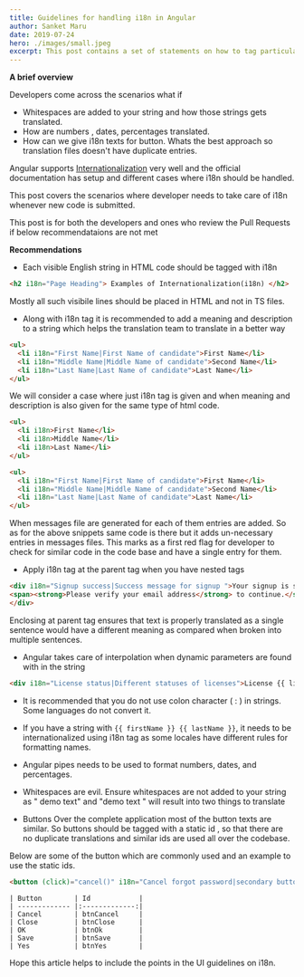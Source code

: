 ```yaml
---
title: Guidelines for handling i18n in Angular
author: Sanket Maru
date: 2019-07-24
hero: ./images/small.jpeg
excerpt: This post contains a set of statements on how to tag particular element with i18n and cases developer needs to consider while coding.
---
```


**A brief overview** 

Developers come across the scenarios what if 

* Whitespaces are added to your string and how those strings gets translated.  
* How are numbers , dates, percentages translated. 
* How can we give i18n texts for button. Whats the best approach so translation files doesn't have duplicate entries.

Angular supports [Internationalization](https://angular.io/guide/i18n) very well and the official documentation has setup and different cases where i18n should be handled. 

This post covers the scenarios where developer needs to take care of i18n whenever new code is submitted. 

This post is for both the developers and ones who review the Pull Requests if below recommendataions are not met

**Recommendations**

* Each visible English string in HTML code should be tagged with i18n

```html
<h2 i18n="Page Heading"> Examples of Internationalization(i18n) </h2>
```
Mostly all such visibile lines should be placed in HTML and not in TS files.

* Along with i18n tag it is recommended to add a meaning and description to a string which helps the translation team to translate in a better way

```html
<ul>
  <li i18n="First Name|First Name of candidate">First Name</li>
  <li i18n="Middle Name|Middle Name of candidate">Second Name</li>
  <li i18n="Last Name|Last Name of candidate">Last Name</li>
</ul>
```

We will consider a case where just i18n tag is given and when meaning and description is also given for the same type of html code. 

```html
<ul>
  <li i18n>First Name</li>
  <li i18n>Middle Name</li>
  <li i18n>Last Name</li>
</ul>

```

```html
<ul>
  <li i18n="First Name|First Name of candidate">First Name</li>
  <li i18n="Middle Name|Middle Name of candidate">Second Name</li>
  <li i18n="Last Name|Last Name of candidate">Last Name</li>
</ul>
```

When messages file are generated for each of them entries are added. So as for the above snippets same code is there but it adds un-necessary entries in messages files. This marks as a first red flag for developer to check for similar code in the code base and have a single entry for them.

* Apply i18n tag at the parent tag when you have nested tags 

```html
<div i18n="Signup success|Success message for signup ">Your signup is successfull.
<span><strong>Please verify your email address</strong> to continue.</span>
</div>
```
Enclosing at parent tag ensures that text is properly translated as a single sentence would
have a different meaning as compared when broken into multiple sentences. 

* Angular takes care of interpolation when dynamic parameters are found with in the string

```html
<div i18n="License status|Different statuses of licenses">License {{ licenseStatus }}</div>
```

* It is recommended that you do not use colon character ( : ) in strings. Some languages do not convert it.
 

* If you have a string with `{{ firstName }} {{ lastName }}`, it needs to be internationalized using i18n tag as some locales have different rules for formatting names.
 

* Angular pipes needs to be used to format numbers, dates, and percentages. 
 

* Whitespaces are evil. Ensure whitespaces are not added to your string as " demo text" and "demo text " will result into two things to translate


* Buttons
Over the complete application most of the button texts are similar. So buttons should be tagged with a static id , so that there are no duplicate translations and similar ids are used all over the codebase. 

Below are some of the button which are commonly used and an example to use the static ids.

```html
<button (click)="cancel()" i18n="Cancel forgot password|secondary button@@btnCancel">Cancel</button>
```
```
| Button        | Id            |
| ------------- |:-------------:|
| Cancel        | btnCancel     |
| Close         | btnClose      |
| OK            | btnOk         |
| Save          | btnSave       |
| Yes           | btnYes        | 
```
Hope this article helps to include the points in the UI guidelines on i18n. 